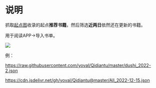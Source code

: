 # 说明

抓取[起点图](https://www.qidiantu.com/)收录的起点**推荐书籍**，然后筛选**近两日**依然还在更新的书籍。

用于阅读APP→导入书单。

![](https://cdn.jsdelivr.net/gh/yoval/Tuchuang@master/Github/qidiantu.png)



例：

https://raw.githubusercontent.com/yoval/Qidiantu/master/dushi_2022-2.json

https://cdn.jsdelivr.net/gh/yoval/Qidiantu@master/All_2022-12-15.json